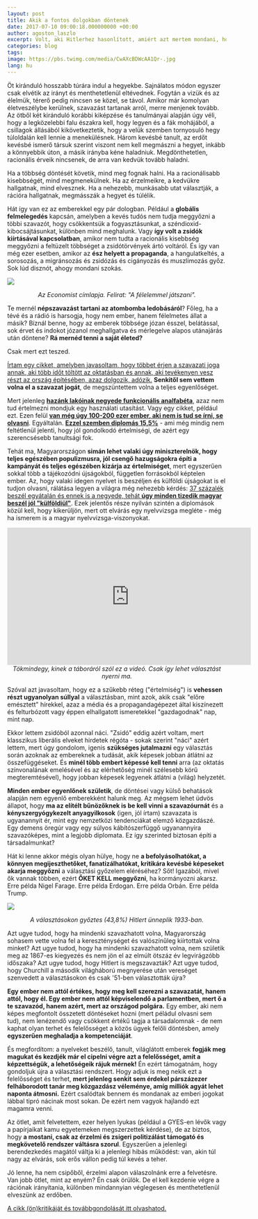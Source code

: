 ```yaml
---
layout: post
title: Akik a fontos dolgokban döntenek
date: 2017-07-10 09:00:18.000000000 +00:00
author: agoston_laszlo
excerpt: Volt, aki Hitlerhez hasonlított, amiért azt mertem mondani, hogy bár minden ember egyformán fontos, nem mindenki egyformán képes szavazni. Ezért mindenkit a képességei szerint engedtem volna dönteni az ország ügyeiről.
categories: blog
tags: 
image: https://pbs.twimg.com/media/CwAXcBDWcAA1Qr-.jpg
lang: hu
---
```

Öt kiránduló hosszabb túrára indul a hegyekbe. Sajnálatos módon egyszer csak elvétik az irányt és menthetetlenül eltévednek. Fogytán a vizük és az élelmük, térerő pedig nincsen se közel, se távol. Amikor már komolyan életveszélybe kerülnek, szavazást tartanak arról, merre menjenek tovább. Az ötből két kiránduló korábbi kiképzése és tanulmányai alapján úgy véli, hogy a legközelebbi falu északra kell, hogy legyen és a fák mohájából, a csillagok állásából kikövetkeztetik, hogy a velük szemben tornyosuló hegy túloldalán kell lennie a menekülésnek. Három kevésbé tanult, az erdőt kevésbé ismerő társuk szerint viszont nem kell megmászni a hegyet, inkább a könnyebbik úton, a másik irányba kéne haladniuk. Megdönthetetlen, racionális érveik nincsenek, de arra van kedvük tovább haladni. 

Ha a többség döntését követik, mind meg fognak halni. Ha a racionálisabb kisebbségét, mind megmenekülnek. Ha az érzelmeikre, a kedvükre hallgatnak, mind elvesznek. Ha a nehezebb, munkásabb utat választják, a rációra hallgatnak, megmásszák a hegyet és túlélik.

Hát így van ez az emberekkel egy pár dologban. Például a **globális felmelegedés** kapcsán, amelyben a kevés tudós nem tudja meggyőzni a többi szavazót, hogy csökkentsük a fogyasztásunkat, a széndioxid-kibocsájtásunkat, különben mind meghalunk. Vagy **így volt a zsidók kiírtásával kapcsolatban**, amikor nem tudta a racionális kisebbség meggyőzni a feltüzelt többséget a zsidótörvények ártó voltáról. És így van még ezer esetben, amikor az **ész helyett a propaganda**, a hangulatkeltés, a sorosozás, a migránsozás és zsidózás és cigányozás és muszlimozás győz. Sok lúd disznót, ahogy mondani szokás. 

![](http://agostonlaszlo.hu/images/orban-trump.jpg)
<em><center>Az Economist címlapja. Felirat: "A félelemmel játszani".</center></em>

Te mernél **népszavazást tartani az atombomba ledobásáról**? Főleg, ha a tévé és a rádió is harsogja, hogy nem ember, hanem félelmetes állat a másik? Bíznál benne, hogy az emberek többsége józan ésszel, belátással, sok érvet és indokot józanol meghallgatva és mérlegelve alapos utánajárás után döntene? **Rá mernéd tenni a saját életed?**

Csak mert ezt teszed. 

[Írtam egy cikket, amelyben javasoltam, hogy többet érjen a szavazati joga annak, aki több időt töltött az oktatásban és annak, aki tevékenyen vesz részt az ország építésében, azaz dolgozik, adózik.](http://agostonlaszlo.hu/blog/valasztasi-rendszer/) **Senkitől sem vettem volna el a szavazat jogát**, de megszüntettem volna a teljes egyenlőséget. 

Mert jelenleg **[hazánk lakóinak negyede funkcionális analfabéta](http://www.origo.hu/itthon/20160711-munkanelkulies.html)**, azaz nem tud értelmezni mondjuk egy használati utasítást. Vagy egy cikket, például ezt. Ezen felül **[van még úgy 100-200 ezer ember, aki nem is tud se írni, se olvasni](https://hu.wikipedia.org/wiki/Analfabetizmus)**. Egyáltalán. **[Ezzel szemben diplomás 15,5%](https://mno.hu/belfold/javul-a-magyarok-iskolazottsaga-1266478)** - ami még mindig nem feltétlenül jelenti, hogy jól gondolkodó értelmiségi, de azért egy szerencsésebb tanultsági fok. 

Tehát ma, Magyarországon **simán lehet valaki úgy miniszterelnök, hogy teljes egészében populizmusra, jól csengő hazugságokra építi a kampányát és teljes egészében kizárja az értelmiséget**, mert egyszerűen sokkal több a tájékozódni újságokból, független forrásokból képtelen ember. Az, hogy valaki idegen nyelvet is beszéljen és külföldi újságokat is el tudjon olvasni, rálátása legyen a világra még nehezebb kérdés: [37 százalék beszél egyátalán és ennek is a negyede, tehát **úgy minden tizedik magyar beszél jól "külföldiül"**](http://www.portfolio.hu/gazdasag/munkaugy/37_beszel_idegennyelvet_de_az_angolt_csak_negyeduk_jol.190226.html). Ezek jelentős része nyilván szintén a diplomások közül kell, hogy kikerüljön, mert ott elvárás egy nyelvvizsga megléte - még ha ismerem is a magyar nyelvvizsga-viszonyokat.

<iframe width="560" height="315" src="https://www.youtube.com/embed/8ALKq4tVuUQ?start=27" frameborder="0" allowfullscreen></iframe>
<em><center>Tökmindegy, kinek a táboráról szól ez a videó. Csak így lehet választást nyerni ma. </center></em>

Szóval azt javasoltam, hogy ez a szűkebb réteg ("értelmiség") is **vehessen részt ugyanolyan súllyal** a választásban, mint azok, akik csak "előre emésztett" hírekkel, azaz a média és a propagandagépezet által kiszínezett és felturbózott vagy éppen elhallgatott ismeretekkel "gazdagodnak" nap, mint nap. 

Ekkor lettem zsidóból azonnal náci. "Zsidó" eddig azért voltam, mert klasszikus liberális elveket hirdetek régóta - sokak szerint "náci" azért lettem, mert úgy gondolom, igenis **szükséges jutalmazni** egy választás során azoknak az embereknek a tudását, akik képesek jobban átlátni az összefüggéseket. És **minél több embert képessé kell tenni** arra (az oktatás színvonalának emelésével és az elérhetőség minél szélesebb körű megteremtésével), hogy jobban képesek legyenek átlátni a (világ) helyzetét.

**Minden ember egyenlőnek születik**, de döntései vagy külső behatások alapján nem egyenlő emberekként halunk meg. Az mégsem lehet üdvös állapot, hogy **ma az elítélt bűnözőknek is be kell vinni a szavazóurnát** és a **kényszergyógykezelt anyagyilkosok** (igen, jól írtam) szavazata is ugyanannyit ér, mint egy nemzetközi tendenciákat elemző közgazdászé. Egy demens öregúr vagy egy súlyos kábítószerfüggő ugyanannyira szavazóképes, mint a legjobb diplomata. Ez így szerinted biztosan építi a társadalmunkat?

Hát ki lenne akkor mégis olyan hülye, hogy ne **a befolyásolhatókat, a könnyen megijeszthetőket, fanatizálhatókat, kritikára kevésbé képeseket akarja meggyőzni** a választási győzelem eléréséhez? Sőt! Igazából, mivel ők vannak többen, ezért **ŐKET KELL meggyőzni**, ha kormányozni akarsz. Erre példa Nigel Farage. Erre példa Erdogan. Erre példa Orbán. Erre példa Trump.

![](http://agostonlaszlo.hu/images/hitler.jpg)
<em><center>A választásokon győztes (43,8%) Hitlert ünneplik 1933-ban.</center></em>

Azt ugye tudod, hogy ha mindenki szavazhatott volna, Magyarország sohasem vette volna fel a kereszténységet és valószínűleg kiírtottak volna minket? Azt ugye tudod, hogy ha mindenki szavazhatott volna, nem születik meg az 1867-es kiegyezés és nem jön el az elmúlt ötszáz év legvirágzóbb időszaka? Azt ugye tudod, hogy Hitlert is megszavazták? Azt ugye tudod, hogy Churchill a második világháború megnyerése után vereséget szenvedett a választásokon és csak '51-ben választották újra? 

**Egy ember nem attól értékes, hogy meg kell szerezni a szavazatát, hanem attól, hogy él. Egy ember nem attól képviselendő a parlamentben, mert ő a te szavazód, hanem azért, mert az országod polgára.** Egy ember, aki nem képes megfontolt összetett döntéseket hozni (mert péládul olvasni sem tud), nem lenézendő vagy csökkent értékű tagja a társadalomnak - de nem kaphat olyan terhet és felelősséget a közös ügyek felőli döntésben, amely **egyszerűen meghaladja a kompetenciáját**.

És megfordítom: a nyelveket beszélő, tanult, világlátott emberek **fogják meg magukat és kezdjék már el cipelni végre azt a felelősséget, amit a képzettségük, a lehetőségeik rájuk mérnek!** Én ezért támogatnám, hogy gondoljuk újra a választási rendszert. Hogy adjuk is meg nekik ezt a felelősséget és terhet, **mert jelenleg senkit sem érdekel párszázezer felháborodott tanár meg közgazdász véleménye, amíg milliók agyát lehet naponta átmosni.** Ezért csalódtak bennem és mondanak az emberi jogokat lábbal tipró nácinak most sokan. De ezért nem vagyok hajlandó ezt magamra venni. 

Az ötlet, amit felvetettem, ezer helyen lyukas (például a GYES-en lévők vagy a papírjaikat kamu egyetemeken megszerzettek kérdése), de az biztos, hogy **a mostani, csak az érzelmi és zsigeri politizálást támogató és megkövetelő rendszer váltásra szorul**. Egyszerűen a jelenlegi berendezkedés magától váltja ki a jelenlegi hibás működést: van, akin túl nagy az elvárás, sok erős vállon pedig túl kevés a teher.

Jó lenne, ha nem csipőből, érzelmi alapon válaszolnánk erre a felvetésre. Van jobb ötlet, mint az enyém? Én csak örülök. De el kell kezdenie végre a rációnak irányítania, különben mindannyian véglegesen és menthetetlenül elveszünk az erdőben.


[A cikk (ön)kritikáját és továbbgondolását itt olvashatod.](http://agostonlaszlo.hu/blog/nem-volt-igazam/)
